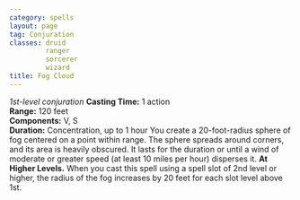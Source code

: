 ```yaml
---
category: spells
layout: page
tag: Conjuration
classes: druid
         ranger
         sorcerer
         wizard
title: Fog Cloud 
---
```

_1st-level conjuration_ 
**Casting Time:** 1 action    
**Range:** 120 feet    
**Components:** V, S    
**Duration:** Concentration, up to 1 hour 
You create a 20-foot-radius sphere of fog centered on a point within range. The sphere spreads around corners, and its area is heavily obscured. It lasts for the duration or until a wind of moderate or greater speed (at least 10 miles per hour) disperses it. 
**At Higher Levels.** When you cast this spell using a spell slot of 2nd level or higher, the radius of the fog increases by 20 feet for each slot level above 1st. 
